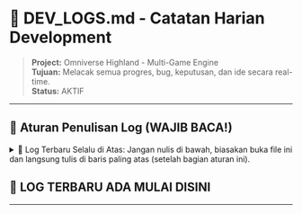 # 📓 DEV_LOGS.md - Catatan Harian Development

> **Project:** Omniverse Highland - Multi-Game Engine  
> **Tujuan:** Melacak semua progres, bug, keputusan, dan ide secara real-time.  
> **Status:** AKTIF  

---

## 📜 Aturan Penulisan Log (WAJIB BACA!)

<details>
<summary>
🥇 Log Terbaru Selalu di Atas: Jangan nulis di bawah, biasakan buka file ini dan langsung tulis di baris paling atas (setelah bagian aturan ini).
</summary>

🏷️ **Format Header Ketat:** Selalu gunakan format ini agar gampang di-scan:
`[DD-MM-YYYY HH:MM:SS] - [KONTEKS]`

🔍 **Konteks Harus Jelas:** Gunakan tag konteks yang konsisten. Ini contohnya:
* `[BUG]` 🐞 - Ada masalah atau error.
* `[FIXED]` ✅ - Bug yang sudah diselesaikan.
* `[FITUR]` 🚀 - Nambahin fungsionalitas baru.
* `[REFACTOR]` 🧹 - Merapikan kode tanpa mengubah fungsionalitas.
* `[KEPUTUSAN]` ⚖️ - Keputusan arsitektur atau desain penting.
* `[TES]` 🧪 - Proses testing atau hasil testing.
* `[DOKS]` 📚 - Update dokumentasi.
* `[WIP]` 🚧 - (Work in Progress) Lagi dikerjain tapi belum kelar.

🎁 **Selalu Pakai Spoiler:** Bungkus *selalu* log detailmu pakai tag `<details>` biar rapi dan gampang di-scroll di GitHub.

```html
<details>
<summary>Judul Log yang Jelas (kasih emoji!)</summary>

(Isi detailnya di sini...)

</details>
```

⚡ **Fleksibel & KreatIF!** Aturan di atas itu panduan, jangan kaku. Kalo nemu konteks baru (misal: `[IDE] 💡`, `[HOTFIX] 🩹`, `[PERFORMANCE] ⚡`), bebas tambahin! Kasih emoji baru yang relevan juga biar gampang di-scan dan seru dibaca.

📌 **Struktur Internal:** Di dalam `<details>`, gunakan format yang jelas. Nggak harus kaku, tapi usahakan ada poin-poin ini:
* `**CASE:**` (Masalahnya apa?)
* `**SOLVED:**` (Solusinya gimana?)
* `**NOTES/TIPS:**` (Catatan atau pelajaran penting.)

*Atau bisa juga:*
* `**PROGRESS:**` (Apa yang udah dikerjain?)
* `**NEXT_STEP:**` (Apa langkah selanjutnya?)
* `**BLOCKER:**` (Ada hambatan apa?)
</details>

## 📜 LOG TERBARU ADA MULAI DISINI
---